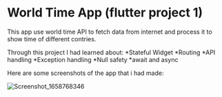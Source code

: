 # World Time App (flutter project 1)
This app use world time API to fetch data from internet and process it to show time of different contries.

Through this project I had learned about:
*Stateful Widget
*Routing
*API handling
*Exception handling
*Null safety
*await and async

Here are some screenshots of the app that i had made:

![Screenshot_1658768346](https://user-images.githubusercontent.com/94797459/180856120-dbd94be3-22e4-43e7-af9b-53edaf16d82a.png)
